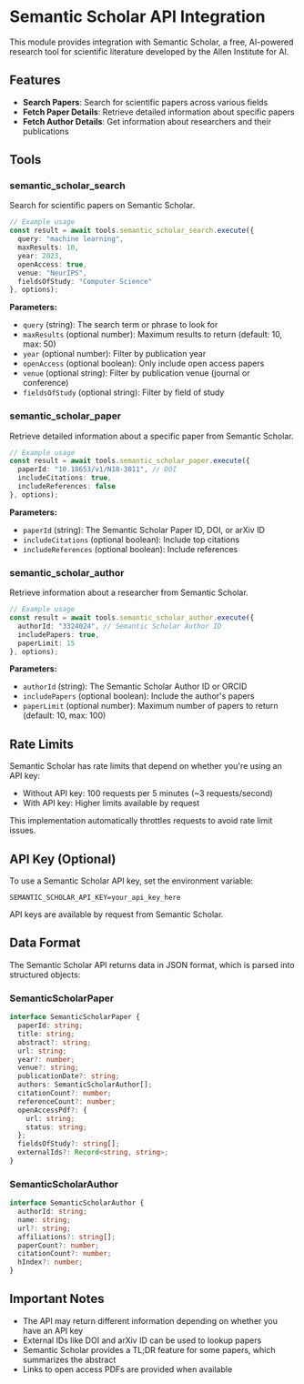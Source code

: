 # Semantic Scholar API Integration

This module provides integration with Semantic Scholar, a free, AI-powered research tool for scientific literature developed by the Allen Institute for AI.

## Features

- **Search Papers**: Search for scientific papers across various fields
- **Fetch Paper Details**: Retrieve detailed information about specific papers
- **Fetch Author Details**: Get information about researchers and their publications

## Tools

### semantic_scholar_search

Search for scientific papers on Semantic Scholar.

```typescript
// Example usage
const result = await tools.semantic_scholar_search.execute({
  query: "machine learning",
  maxResults: 10,
  year: 2023,
  openAccess: true,
  venue: "NeurIPS",
  fieldsOfStudy: "Computer Science"
}, options);
```

**Parameters:**
- `query` (string): The search term or phrase to look for
- `maxResults` (optional number): Maximum results to return (default: 10, max: 50)
- `year` (optional number): Filter by publication year
- `openAccess` (optional boolean): Only include open access papers
- `venue` (optional string): Filter by publication venue (journal or conference)
- `fieldsOfStudy` (optional string): Filter by field of study

### semantic_scholar_paper

Retrieve detailed information about a specific paper from Semantic Scholar.

```typescript
// Example usage
const result = await tools.semantic_scholar_paper.execute({
  paperId: "10.18653/v1/N18-3011", // DOI
  includeCitations: true,
  includeReferences: false
}, options);
```

**Parameters:**
- `paperId` (string): The Semantic Scholar Paper ID, DOI, or arXiv ID
- `includeCitations` (optional boolean): Include top citations
- `includeReferences` (optional boolean): Include references

### semantic_scholar_author

Retrieve information about a researcher from Semantic Scholar.

```typescript
// Example usage
const result = await tools.semantic_scholar_author.execute({
  authorId: "3324024", // Semantic Scholar Author ID
  includePapers: true,
  paperLimit: 15
}, options);
```

**Parameters:**
- `authorId` (string): The Semantic Scholar Author ID or ORCID
- `includePapers` (optional boolean): Include the author's papers
- `paperLimit` (optional number): Maximum number of papers to return (default: 10, max: 100)

## Rate Limits

Semantic Scholar has rate limits that depend on whether you're using an API key:

- Without API key: 100 requests per 5 minutes (~3 requests/second)
- With API key: Higher limits available by request

This implementation automatically throttles requests to avoid rate limit issues.

## API Key (Optional)

To use a Semantic Scholar API key, set the environment variable:

```
SEMANTIC_SCHOLAR_API_KEY=your_api_key_here
```

API keys are available by request from Semantic Scholar.

## Data Format

The Semantic Scholar API returns data in JSON format, which is parsed into structured objects:

### SemanticScholarPaper

```typescript
interface SemanticScholarPaper {
  paperId: string;
  title: string;
  abstract?: string;
  url: string;
  year?: number;
  venue?: string;
  publicationDate?: string;
  authors: SemanticScholarAuthor[];
  citationCount?: number;
  referenceCount?: number;
  openAccessPdf?: {
    url: string;
    status: string;
  };
  fieldsOfStudy?: string[];
  externalIds?: Record<string, string>;
}
```

### SemanticScholarAuthor

```typescript
interface SemanticScholarAuthor {
  authorId: string;
  name: string;
  url?: string;
  affiliations?: string[];
  paperCount?: number;
  citationCount?: number;
  hIndex?: number;
}
```

## Important Notes

- The API may return different information depending on whether you have an API key
- External IDs like DOI and arXiv ID can be used to lookup papers
- Semantic Scholar provides a TL;DR feature for some papers, which summarizes the abstract
- Links to open access PDFs are provided when available 